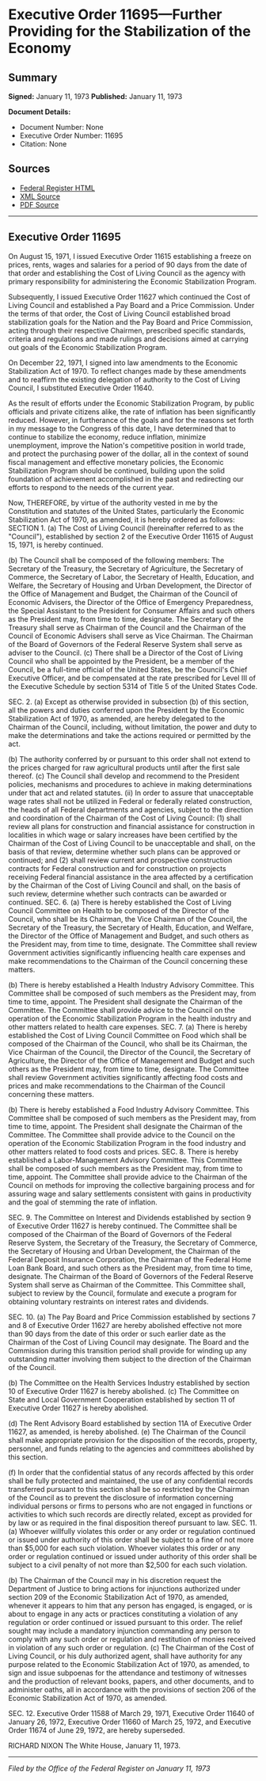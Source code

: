 # Executive Order 11695—Further Providing for the Stabilization of the Economy

## Summary

**Signed:** January 11, 1973
**Published:** January 11, 1973

**Document Details:**
- Document Number: None
- Executive Order Number: 11695
- Citation: None

## Sources
- [Federal Register HTML](https://www.presidency.ucsb.edu/documents/executive-order-11695-further-providing-for-the-stabilization-the-economy)
- [XML Source](None)
- [PDF Source](None)

---

## Executive Order 11695

On August 15, 1971, I issued Executive Order 11615 establishing a freeze on prices, rents, wages and salaries for a period of 90 days from the date of that order and establishing the Cost of Living Council as the agency with primary responsibility for administering the Economic Stabilization Program.

Subsequently, I issued Executive Order 11627 which continued the Cost of Living Council and established a Pay Board and a Price Commission. Under the terms of that order, the Cost of Living Council established broad stabilization goals for the Nation and the Pay Board and Price Commission, acting through their respective Chairmen, prescribed specific standards, criteria and regulations and made rulings and decisions aimed at carrying out goals of the Economic Stabilization Program.

On December 22, 1971, I signed into law amendments to the Economic Stabilization Act of 1970. To reflect changes made by these amendments and to reaffirm the existing delegation of authority to the Cost of Living Council, I substituted Executive Order 11640.

As the result of efforts under the Economic Stabilization Program, by public officials and private citizens alike, the rate of inflation has been significantly reduced. However, in furtherance of the goals and for the reasons set forth in my message to the Congress of this date, I have determined that to continue to stabilize the economy, reduce inflation, minimize unemployment, improve the Nation's competitive position in world trade, and protect the purchasing power of the dollar, all in the context of sound fiscal management and effective monetary policies, the Economic Stabilization Program should be continued, building upon the solid foundation of achievement accomplished in the past and redirecting our efforts to respond to the needs of the current year.

Now, THEREFORE, by virtue of the authority vested in me by the Constitution and statutes of the United States, particularly the Economic Stabilization Act of 1970, as amended, it is hereby ordered as follows:
SECTION 1. (a) The Cost of Living Council (hereinafter referred to as the "Council"), established by section 2 of the Executive Order 11615 of August 15, 1971, is hereby continued.

(b) The Council shall be composed of the following members: The Secretary of the Treasury, the Secretary of Agriculture, the Secretary of Commerce, the Secretary of Labor, the Secretary of Health, Education, and Welfare, the Secretary of Housing and Urban Development, the Director of the Office of Management and Budget, the Chairman of the Council of Economic Advisers, the Director of the Office of Emergency Preparedness, the Special Assistant to the President for Consumer Affairs and such others as the President may, from time to time, designate. The Secretary of the Treasury shall serve as Chairman of the Council and the Chairman of the Council of Economic Advisers shall serve as Vice Chairman. The Chairman of the Board of Governors of the Federal Reserve System shall serve as adviser to the Council.
(c) There shall be a Director of the Cost of Living Council who shall be appointed by the President, be a member of the Council, be a full-time official of the United States, be the Council's Chief Executive Officer, and be compensated at the rate prescribed for Level III of the Executive Schedule by section 5314 of Title 5 of the United States Code.

SEC. 2. (a) Except as otherwise provided in subsection (b) of this section, all the powers and duties conferred upon the President by the Economic Stabilization Act of 1970, as amended, are hereby delegated to the Chairman of the Council, including, without limitation, the power and duty to make the determinations and take the actions required or permitted by the act.

(b) The authority conferred by or pursuant to this order shall not extend to the prices charged for raw agricultural products until after the first sale thereof.
(c) The Council shall develop and recommend to the President policies, mechanisms and procedures to achieve in making determinations under that act and related statutes.
    (ii) In order to assure that unacceptable wage rates shall not be utilized in Federal or federally related construction, the heads of all Federal departments and agencies, subject to the direction and coordination of the Chairman of the Cost of Living Council:
    (1) shall review all plans for construction and financial assistance for construction in localities in which wage or salary increases have been certified by the Chairman of the Cost of Living Council to be unacceptable and shall, on the basis of that review, determine whether such plans can be approved or continued; and
    (2) shall review current and prospective construction contracts for Federal construction and for construction on projects receiving Federal financial assistance in the area affected by a certification by the Chairman of the Cost of Living Council and shall, on the basis of such review, determine whether such contracts can be awarded or continued.
SEC. 6. (a) There is hereby established the Cost of Living Council Committee on Health to be composed of the Director of the Council, who shall be its Chairman, the Vice Chairman of the Council, the Secretary of the Treasury, the Secretary of Health, Education, and Welfare, the Director of the Office of Management and Budget, and such others as the President may, from time to time, designate. The Committee shall review Government activities significantly influencing health care expenses and make recommendations to the Chairman of the Council concerning these matters.

(b) There is hereby established a Health Industry Advisory Committee. This Committee shall be composed of such members as the President may, from time to time, appoint. The President shall designate the Chairman of the Committee. The Committee shall provide advice to the Council on the operation of the Economic Stabilization Program in the health industry and other matters related to health care expenses.
SEC. 7. (a) There is hereby established the Cost of Living Council Committee on Food which shall be composed of the Chairman of the Council, who shall be its Chairman, the Vice Chairman of the Council, the Director of the Council, the Secretary of Agriculture, the Director of the Office of Management and Budget and such others as the President may, from time to time, designate. The Committee shall review Government activities significantly affecting food costs and prices and make recommendations to the Chairman of the Council concerning these matters.

(b) There is hereby established a Food Industry Advisory Committee. This Committee shall be composed of such members as the President may, from time to time, appoint. The President shall designate the Chairman of the Committee. The Committee shall provide advice to the Council on the operation of the Economic Stabilization Program in the food industry and other matters related to food costs and prices.
SEC. 8. There is hereby established a Labor-Management Advisory Committee. This Committee shall be composed of such members as the President may, from time to time, appoint. The Committee shall provide advice to the Chairman of the Council on methods for improving the collective bargaining process and for assuring wage and salary settlements consistent with gains in productivity and the goal of stemming the rate of inflation.

SEC. 9. The Committee on Interest and Dividends established by section 9 of Executive Order 11627 is hereby continued. The Committee shall be composed of the Chairman of the Board of Governors of the Federal Reserve System, the Secretary of the Treasury, the Secretary of Commerce, the Secretary of Housing and Urban Development, the Chairman of the Federal Deposit Insurance Corporation, the Chairman of the Federal Home Loan Bank Board, and such others as the President may, from time to time, designate. The Chairman of the Board of Governors of the Federal Reserve System shall serve as Chairman of the Committee. This Committee shall, subject to review by the Council, formulate and execute a program for obtaining voluntary restraints on interest rates and dividends.

SEC. 10. (a) The Pay Board and Price Commission established by sections 7 and 8 of Executive Order 11627 are hereby abolished effective not more than 90 days from the date of this order or such earlier date as the Chairman of the Cost of Living Council may designate. The Board and the Commission during this transition period shall provide for winding up any outstanding matter involving them subject to the direction of the Chairman of the Council.

(b) The Committee on the Health Services Industry established by section 10 of Executive Order 11627 is hereby abolished.
(c) The Committee on State and Local Government Cooperation established by section 11 of Executive Order 11627 is hereby abolished.

(d) The Rent Advisory Board established by section 11A of Executive Order 11627, as amended, is hereby abolished.
(e) The Chairman of the Council shall make appropriate provision for the disposition of the records, property, personnel, and funds relating to the agencies and committees abolished by this section.

(f) In order that the confidential status of any records affected by this order shall be fully protected and maintained, the use of any confidential records transferred pursuant to this section shall be so restricted by the Chairman of the Council as to prevent the disclosure of information concerning individual persons or firms to persons who are not engaged in functions or activities to which such records are directly related, except as provided for by law or as required in the final disposition thereof pursuant to law.
SEC. 11. (a) Whoever willfully violates this order or any order or regulation continued or issued under authority of this order shall be subject to a fine of not more than $5,000 for each such violation. Whoever violates this order or any order or regulation continued or issued under authority of this order shall be subject to a civil penalty of not more than $2,500 for each such violation.

(b) The Chairman of the Council may in his discretion request the Department of Justice to bring actions for injunctions authorized under section 209 of the Economic Stabilization Act of 1970, as amended, whenever it appears to him that any person has engaged, is engaged, or is about to engage in any acts or practices constituting a violation of any regulation or order continued or issued pursuant to this order. The relief sought may include a mandatory injunction commanding any person to comply with any such order or regulation and restitution of monies received in violation of any such order or regulation.
(c) The Chairman of the Cost of Living Council, or his duly authorized agent, shall have authority for any purpose related to the Economic Stabilization Act of 1970, as amended, to sign and issue subpoenas for the attendance and testimony of witnesses and the production of relevant books, papers, and other documents, and to administer oaths, all in accordance with the provisions of section 206 of the Economic Stabilization Act of 1970, as amended.

SEC. 12. Executive Order 11588 of March 29, 1971, Executive Order 11640 of January 26, 1972, Executive Order 11660 of March 25, 1972, and Executive Order 11674 of June 29, 1972, are hereby superseded.

RICHARD NIXON
The White House,
January 11, 1973.

---

*Filed by the Office of the Federal Register on January 11, 1973*
